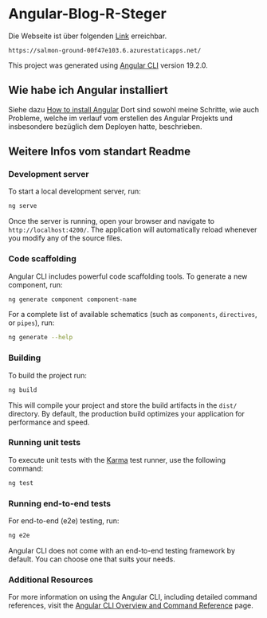 # Angular-Blog-R-Steger

Die Webseite ist über folgenden [Link](https://salmon-ground-00f47e103.6.azurestaticapps.net/) erreichbar.

```link
https://salmon-ground-00f47e103.6.azurestaticapps.net/
```

This project was generated using [Angular CLI](https://github.com/angular/angular-cli) version 19.2.0.

## Wie habe ich Angular installiert

Siehe dazu [How to install Angular](./howToInstallAngular.adoc)
Dort sind sowohl meine Schritte, wie auch Probleme, welche im verlauf vom erstellen des Angular Projekts und insbesondere bezüglich dem Deployen hatte, beschrieben.

## Weitere Infos vom standart Readme

### Development server

To start a local development server, run:

```bash
ng serve
```

Once the server is running, open your browser and navigate to `http://localhost:4200/`. The application will automatically reload whenever you modify any of the source files.

### Code scaffolding

Angular CLI includes powerful code scaffolding tools. To generate a new component, run:

```bash
ng generate component component-name
```

For a complete list of available schematics (such as `components`, `directives`, or `pipes`), run:

```bash
ng generate --help
```

### Building

To build the project run:

```bash
ng build
```

This will compile your project and store the build artifacts in the `dist/` directory. By default, the production build optimizes your application for performance and speed.

### Running unit tests

To execute unit tests with the [Karma](https://karma-runner.github.io) test runner, use the following command:

```bash
ng test
```

### Running end-to-end tests

For end-to-end (e2e) testing, run:

```bash
ng e2e
```

Angular CLI does not come with an end-to-end testing framework by default. You can choose one that suits your needs.

### Additional Resources

For more information on using the Angular CLI, including detailed command references, visit the [Angular CLI Overview and Command Reference](https://angular.dev/tools/cli) page.
